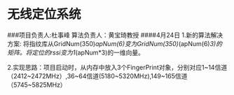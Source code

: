# 无线定位系统  
###项目负责人:杜事峰 算法负责人：黄宝琦教授
####4月24日
1.新的算法解决方案:
将指纹库从GridNum(350)*apNum(6)变为GridNum(350)*(apNum(6)*3)的矩阵。将定位的rssi变为1*(apNum*3)的一维向量。

2.实现思路：项目启动时，从内存中放入3个FingerPrint对象，分别对应1~14信道（2412~2472MHz）,36~64信道(5180~5320MHz),149~165信道（5745~5825MHz）




